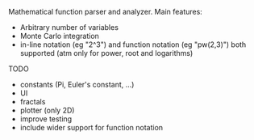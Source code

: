 Mathematical function parser and analyzer.
Main features:
- Arbitrary number of variables
- Monte Carlo integration
- in-line notation (eg "2^3") and function notation (eg "pw(2,3)") both supported (atm only for power, root and logarithms)


TODO
- constants (Pi, Euler's constant, ...)
- UI
- fractals
- plotter (only 2D)
- improve testing
- include wider support for function notation
